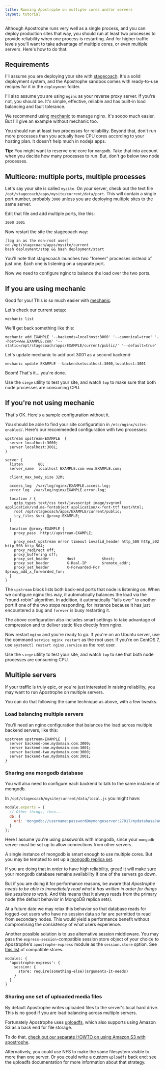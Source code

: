 ```yaml
---
title: Running Apostrophe on multiple cores and/or servers
layout: tutorial
---
```


Although Apostrophe runs very well as a single process, and you can deploy production sites that way, you should run at least two processes to provide reliability when one process is restarting. And for higher traffic levels you'll want to take advantage of multiple cores, or even multiple servers. Here's how to do that.

## Requirements

I'll assume you are deploying your site with [stagecoach](https://github.com/punkave/stagecoach). It's a solid deployment system, and the Apostrophe sandbox comes with ready-to-use recipes for it in the `deployment` folder.

I'll also assume you are using `nginx` as your reverse proxy server. If you're not, you should be. It's simple, effective, reliable and has built-in load balancing and fault tolerance.

We recommend using [mechanic](http://npmjs.org/mechanic) to manage nginx. It's soooo much easier. But I'll give an example without mechanic too.

You should run at least two processes for reliability. Beyond that, don't run more processes than you actually have CPU cores according to your hosting plan. It doesn't help much in nodejs apps.

**Tip:** You might want to reserve one core for `mongodb`. Take that into account when you decide how many processes to run. But, don't go below two node processes.

## Multicore: multiple ports, multiple processes

Let's say your site is called `mysite`. On your server, check out the text file  `/opt/stagecoach/apps/mysite/current/data/port`. This will contain a single port number, probably `3000` unless you are deploying multiple sites to the same server.

Edit that file and add multiple ports, like this:

```
3000 3001
```

Now restart the site the stagecoach way:

```
[log in as the non-root user]
cd /opt/stagecoach/apps/mysite/current
bash deployment/stop && bash deployment/start
```

You'll note that stagecoach launches *two* "forever" processes instead of just one. Each one is listening on a separate port.

Now we need to configure nginx to balance the load over the two ports.

## If you are using mechanic

Good for you! This is so much easier with [mechanic](https://npmjs.org/mechanic).

Let's check our current setup:

```
mechanic list
```

We'll get back something like this:

```
mechanic add EXAMPLE '--backends=localhost:3000' '--canonical=true' '--host=www.EXAMPLE.com' '--static=/opt/stagecoach/apps/EXAMPLE/current/public/' '--default=true'
```

Let's update mechanic to add port 3001 as a second backend:

```
mechanic update EXAMPLE --backends=localhost:3000,localhost:3001
```

Boom! That's it... you're done.

Use the `siege` utility to test your site, and watch `top` to make sure that both node processes are consuming CPU.

## If you're not using mechanic

That's OK. Here's a sample configuration without it.

You should be able to find your site configuration in ```/etc/nginx/sites-enabled/```. Here's our recommended configuration with two processes:

```
upstream upstream-EXAMPLE  {
  server localhost:3000;
  server localhost:3001;
} 

server { 
  listen       80; 
  server_name  localhost EXAMPLE.com www.EXAMPLE.com; 

  client_max_body_size 32M; 

  access_log  /var/log/nginx/EXAMPLE.access.log; 
  error_log  /var/log/nginx/EXAMPLE.error.log; 

  location / { 
    gzip_types text/css text/javascript image/svg+xml 
application/vnd.ms-fontobject application/x-font-ttf text/html; 
    root /opt/stagecoach/apps/EXAMPLE/current/public; 
    try_files $uri @proxy-EXAMPLE; 
  } 

  location @proxy-EXAMPLE { 
    proxy_pass  http://upstream-EXAMPLE; 

    proxy_next_upstream error timeout invalid_header http_500 http_502 
http_503 http_504; 
    proxy_redirect off; 
    proxy_buffering off; 
    proxy_set_header        Host            $host; 
    proxy_set_header        X-Real-IP       $remote_addr; 
    proxy_set_header        X-Forwarded-For $proxy_add_x_forwarded_for; 
  } 
} 
```

The `upstream` block lists both back-end ports that node is listening on. When we configure nginx this way, it automatically balances the load via the "round-robin" algorithm. In addition, it automatically "fails over" to another port if one of the two stops responding, for instance because it has just encountered a bug and `forever` is busy restarting it.

The above configuration also includes smart settings to take advantage of compression and to deliver static files directly from nginx.

Now restart `nginx` and you're ready to go. If you're on an Ubuntu server, use the command ```service nginx restart``` as the root user. If you're on CentOS 7, use ```systemctl restart nginx.service``` as the root user.

Use the `siege` utility to test your site, and watch `top` to see that both node processes are consuming CPU.

## Multiple servers

If your traffic is truly epic, or you're just interested in raising reliability, you may want to run Apostrophe on multiple servers.

You can do that following the same technique as above, with a few tweaks.

### Load balancing multiple servers

You'll need an nginx configuration that balances the load across multiple backend servers, like this:

```
upstream upstream-EXAMPLE  {
  server backend-one.mydomain.com:3000;
  server backend-one.mydomain.com:3001;
  server backend-two.mydomain.com:3000;
  server backend-two.mydomain.com:3001;
}
```

### Sharing one mongodb database

You will also need to configure each backend to talk to the same instance of mongodb.

In `/opt/stagecoach/mysite/current/data/local.js` you might have:

```javascript
module.exports = {
  // Other things, then...
  db: {
    uri: 'mongodb://username:password@mymongoserver:27017/mydatabase?authSource=admin'
  }
};
```

Here I assume you're using passwords with mongodb, since your `mongodb` server must be set up to allow connections from other servers.

A single instance of mongodb is smart enough to use multiple cores. But you may be tempted to set up a [mongodb replica set](http://docs.mongodb.org/manual/replication/).

If you are doing that in order to have high reliability, great! It will make sure your mongodb database remains availability if one of the servers go down.

But if you are doing it for performance reasons, be aware that *Apostrophe needs to be able to immediately read what it has written in order for things like sessions to work.* And this means that it always reads from the primary node (the default behavior in MongoDB replica sets).

At a future date we may relax this behavior so that database reads for logged-out users who have no session data so far are permitted to read from secondary nodes. This would yield a performance benefit without compromising the consistency of what users experience.

Another possible solution is to use alternative session middleware. You may pass the `express-session`-compatible session store object of your choice to Apostrophe's `apostrophe-express` module as the `session.store` option. See [this list](https://www.npmjs.com/package/express-session#compatible-session-stores) of compatible stores.

```
modules: {
  'apostrophe-express': {
    session: {
      store: require(something-else)(arguments-it-needs)
    }
  }
}
```


### Sharing one set of uploaded media files

By default Apostrophe writes uploaded files to the server's local hard drive. This is no good if you are load balancing across multiple servers.

Fortunately Apostrophe uses [uploadfs](https://github.com/punkave/uploadfs), which also supports using Amazon S3 as a back end for file storage.

To do that, [check out our separate HOWTO on using Amazon S3 with apostrophe](http://apostrophenow.org/howtos/storing-images-and-files-in-amazon-s3.html).

Alternatively, you could use NFS to make the same filesystem visible to more than one server. Or you could write a custom `uploadfs` back end; see the uploadfs documentation for more information about that strategy.
